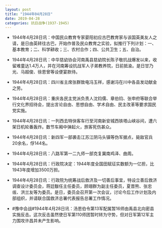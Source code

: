 ```yaml
---
layout: post
title: "1944年04月28日"
date: 2019-04-28
categories: 抗日战争(1937-1945)
---
```


<meta name="referrer" content="no-referrer" />

- 1944年4月28日讯：中国民众教育专家晏阳初应古巴教育家与该国英美友人之请，是日由英转往古巴，开始作普及民众教育之实验，拟推行下列计划：一、基本教育；二、科学耕收；三、农村合作；四、公共卫生；五、自治。 

- 1944年4月28日讯：中华慈幼协会河南禹县慈幼院长陈子敬抗战爆发以来，收留难童达1.4万人，并在河南筹设抗战军人子弟教养院，日前抵渝。是日甘乃光、马超俊、徐恩曾等设便宴款待。 

- 1944年4月28日讯：四川省主席张群致电冯玉祥，感谢冯在川中各县发动献金之劳。 

- 1944年4月28日讯：重庆各民主党派负责人沈钧儒、章伯钧、张申府等联合举行文化界招待会，提出言论自由、思想自由、学术自由、民主改革等要求国民党实施。 

- 1944年4月28日讯：一列西去特快客车行至河南新安城西铁塔山峡谷间，遭六架日机轮番轰炸。数节车厢中弹起火，旅客死伤甚众。 

- 1944年4月28日讯：新四军一部袭击江苏江阴马头镇等伪军据点，毙敌官兵20余名，俘144名。 

- 1944年4月28日讯：八路军第一二九师一部克复冀南鸡泽、曲周。 

- 1944年4月28日讯：行政院决定：1944年度全国田赋征实数额为一亿担，比1943年度增加3500万担。 

- 1944年4月28日讯：行政院为统筹战后救济及一切善后事宜，特设立善后救济调查设计委员会，蒋廷黻任主任委员，顾翊群为副主任委员，夏晋熊、张忠绂、洪兰友等为委员。是日，委员会召开第一次会议，讨论今后工作计划及内部组织，并请联合国救济总署代表报告总署工作情况。 

- #豫中会战#1944年4月28日讯：汤恩伯令第13军配属暂16师由禹县北向密县实施反击。这次反击虽然使日军第110师团暂时转为守势，但对日军第12军主力围攻许昌并未产生影响。 

